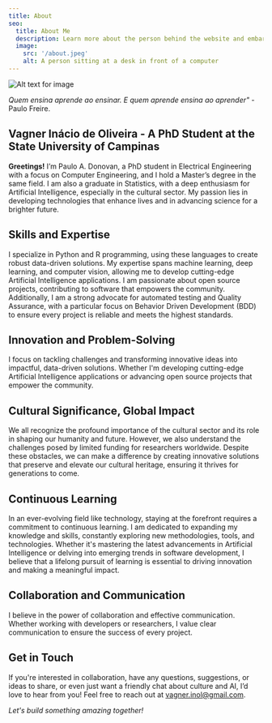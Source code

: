 ```yaml
---
title: About
seo:
  title: About Me
  description: Learn more about the person behind the website and embark on a journey of inspiration and shared experiences.
  image:
    src: '/about.jpeg'
    alt: A person sitting at a desk in front of a computer
---
```


![Alt text for image](/about.jpeg)

_Quem ensina aprende ao ensinar. E quem aprende ensina ao aprender"_ - Paulo Freire.

## Vagner Inácio de Oliveira - A PhD Student at the State University of Campinas

__Greetings!__ I’m Paulo A. Donovan, a PhD student in Electrical Engineering with a focus on Computer Engineering, and I hold a Master’s degree in the same field. I am also a graduate in Statistics, with a deep enthusiasm for Artificial Intelligence, especially in the cultural sector. My passion lies in developing technologies that enhance lives and in advancing science for a brighter future.

## Skills and Expertise

I specialize in Python and R programming, using these languages to create robust data-driven solutions. My expertise spans machine learning, deep learning, and computer vision, allowing me to develop cutting-edge Artificial Intelligence applications. I am passionate about open source projects, contributing to software that empowers the community. Additionally, I am a strong advocate for automated testing and Quality Assurance, with a particular focus on Behavior Driven Development (BDD) to ensure every project is reliable and meets the highest standards.

## Innovation and Problem-Solving

I focus on tackling challenges and transforming innovative ideas into impactful, data-driven solutions. Whether I'm developing cutting-edge Artificial Intelligence applications or advancing open source projects that empower the community.

## Cultural Significance, Global Impact

We all recognize the profound importance of the cultural sector and its role in shaping our humanity and future. However, we also understand the challenges posed by limited funding for researchers worldwide. Despite these obstacles, we can make a difference by creating innovative solutions that preserve and elevate our cultural heritage, ensuring it thrives for generations to come.

## Continuous Learning

In an ever-evolving field like technology, staying at the forefront requires a commitment to continuous learning. I am dedicated to expanding my knowledge and skills, constantly exploring new methodologies, tools, and technologies. Whether it's mastering the latest advancements in Artificial Intelligence or delving into emerging trends in software development, I believe that a lifelong pursuit of learning is essential to driving innovation and making a meaningful impact.

## Collaboration and Communication

I believe in the power of collaboration and effective communication. Whether working with developers or researchers, I value clear communication to ensure the success of every project.

## Get in Touch

If you're interested in collaboration, have any questions, suggestions, or ideas to share, or even just want a friendly chat about culture and AI, I’d love to hear from you! Feel free to reach out at <vagner.inol@gmail.com>.

_Let's build something amazing together!_
